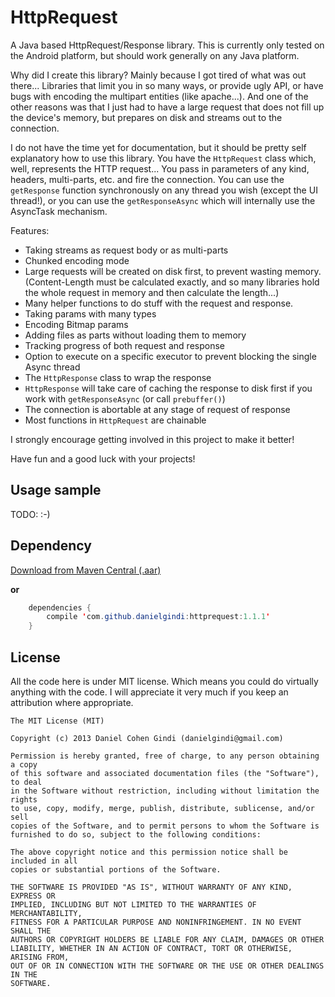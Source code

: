 HttpRequest
===========

A Java based HttpRequest/Response library. 
This is currently only tested on the Android platform, but should work generally on any Java platform.

Why did I create this library?
Mainly because I got tired of what was out there... Libraries that limit you in so many ways, or provide ugly API, or have bugs with encoding the multipart entities (like apache...).
And one of the other reasons was that I just had to have a large request that does not fill up the device's memory, but prepares on disk and streams out to the connection.

I do not have the time yet for documentation, but it should be pretty self explanatory how to use this library.
You have the `HttpRequest` class which, well, represents the HTTP request... 
You pass in parameters of any kind, headers, multi-parts, etc. and fire the connection.
You can use the `getResponse` function synchronously on any thread you wish (except the UI thread!),
or you can use the `getResponseAsync` which will internally use the AsyncTask mechanism.

Features:
* Taking streams as request body or as multi-parts
* Chunked encoding mode
* Large requests will be created on disk first, to prevent wasting memory. (Content-Length must be calculated exactly, and so many libraries hold the whole request in memory and then calculate the length...)
* Many helper functions to do stuff with the request and response.
* Taking params with many types
* Encoding Bitmap params
* Adding files as parts without loading them to memory
* Tracking progress of both request and response
* Option to execute on a specific executor to prevent blocking the single Async thread
* The `HttpResponse` class to wrap the response
* `HttpResponse` will take care of caching the response to disk first if you work with `getResponseAsync` (or call `prebuffer()`)
* The connection is abortable at any stage of request of response
* Most functions in `HttpRequest` are chainable

I strongly encourage getting involved in this project to make it better!

Have fun and a good luck with your projects!

## Usage sample

TODO: :-)

## Dependency

[Download from Maven Central (.aar)](https://oss.sonatype.org/index.html#view-repositories;releases~browsestorage~/com/github/danielgindi/httprequest/1.1.1/httprequest-1.1.1.aar)

**or**

```java
	dependencies {
    	compile 'com.github.danielgindi:httprequest:1.1.1'
	}
```

## License

All the code here is under MIT license. Which means you could do virtually anything with the code.
I will appreciate it very much if you keep an attribution where appropriate.

    The MIT License (MIT)
    
    Copyright (c) 2013 Daniel Cohen Gindi (danielgindi@gmail.com)
    
    Permission is hereby granted, free of charge, to any person obtaining a copy
    of this software and associated documentation files (the "Software"), to deal
    in the Software without restriction, including without limitation the rights
    to use, copy, modify, merge, publish, distribute, sublicense, and/or sell
    copies of the Software, and to permit persons to whom the Software is
    furnished to do so, subject to the following conditions:
    
    The above copyright notice and this permission notice shall be included in all
    copies or substantial portions of the Software.
    
    THE SOFTWARE IS PROVIDED "AS IS", WITHOUT WARRANTY OF ANY KIND, EXPRESS OR
    IMPLIED, INCLUDING BUT NOT LIMITED TO THE WARRANTIES OF MERCHANTABILITY,
    FITNESS FOR A PARTICULAR PURPOSE AND NONINFRINGEMENT. IN NO EVENT SHALL THE
    AUTHORS OR COPYRIGHT HOLDERS BE LIABLE FOR ANY CLAIM, DAMAGES OR OTHER
    LIABILITY, WHETHER IN AN ACTION OF CONTRACT, TORT OR OTHERWISE, ARISING FROM,
    OUT OF OR IN CONNECTION WITH THE SOFTWARE OR THE USE OR OTHER DEALINGS IN THE
    SOFTWARE.
